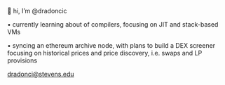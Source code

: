 👋 hi, I’m @dradoncic

• currently learning about of compilers, focusing on JIT and stack-based VMs

• syncing an ethereum archive node, with plans to build a DEX screener focusing on historical prices and price discovery, i.e. swaps and LP provisions

dradonci@stevens.edu
